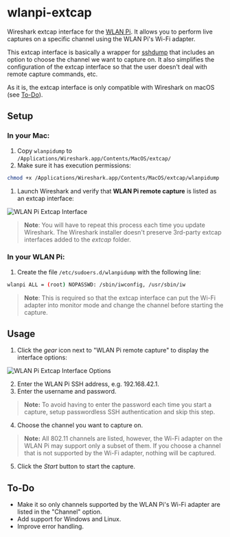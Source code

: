 # wlanpi-extcap
Wireshark extcap interface for the [WLAN Pi](www.wlanpi.com). It allows you to perform live captures on a specific channel using the WLAN Pi's Wi-Fi adapter.

This extcap interface is basically a wrapper for [sshdump](https://www.wireshark.org/docs/man-pages/sshdump.html) that includes an option to choose the channel we want to capture on. It also simplifies the configuration of the extcap interface so that the user doesn't deal with remote capture commands, etc.

As it is, the extcap interface is only compatible with Wireshark on macOS (see [To-Do](#to-do)).

## Setup

### In your Mac:
1. Copy `wlanpidump` to `/Applications/Wireshark.app/Contents/MacOS/extcap/`
1. Make sure it has execution permissions:

```sh
chmod +x /Applications/Wireshark.app/Contents/MacOS/extcap/wlanpidump
```

1. Launch Wireshark and verify that __WLAN Pi remote capture__ is listed as an extcap interface:

![WLAN Pi Extcap Interface](../master/images/wlanpidump-interface.png "WLAN Pi Extcap Interface")

> __Note__: You will have to repeat this process each time you update Wireshark. The Wireshark installer doesn't preserve 3rd-party extcap interfaces added to the _extcap_ folder.

### In your WLAN Pi:
1. Create the file `/etc/sudoers.d/wlanpidump` with the following line:
```sh
wlanpi ALL = (root) NOPASSWD: /sbin/iwconfig, /usr/sbin/iw
```
> __Note__: This is required so that the extcap interface can put the Wi-Fi adapter into monitor mode and change the channel before starting the capture.

## Usage

1. Click the _gear_ icon next to "WLAN Pi remote capture" to display the interface options:

![WLAN Pi Extcap Interface Options](../master/images/wlanpidump-interface-options.png "WLAN Pi Extcap Interface Options")

2. Enter the WLAN Pi SSH address, e.g. 192.168.42.1.
3. Enter the username and password.
> __Note:__ To avoid having to enter the password each time you start a capture, setup passwordless SSH authentication and skip this step.
4. Choose the channel you want to capture on.
> __Note:__ All 802.11 channels are listed, however, the Wi-Fi adapter on the WLAN Pi may support only a subset of them. If you choose a channel that is not supported by the Wi-Fi adapter, nothing will be captured.
5. Click the _Start_ button to start the capture.

## To-Do

- Make it so only channels supported by the WLAN Pi's Wi-Fi adapter are listed in the "Channel" option.
- Add support for Windows and Linux.
- Improve error handling.
